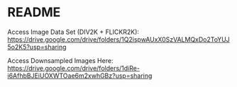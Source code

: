 # README

Access Image Data Set (DIV2K + FLICKR2K):
https://drive.google.com/drive/folders/1Q2ispwAUxX0SzVALMQxDo2ToYUJ5o2K5?usp=sharing

Access Downsampled Images Here:
https://drive.google.com/drive/folders/1diRe-i6AfhbBJEiUOXWTOae6m2xwhGBz?usp=sharing
